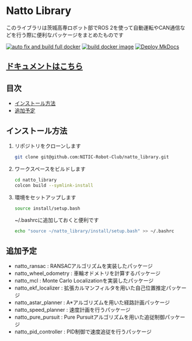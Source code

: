 # Natto Library
このライブラリは茨城高専ロボット部でROS 2を使って自動運転やCAN通信などを行う際に便利なパッケージをまとめたものです

[![auto fix and build full docker](https://github.com/NITIC-Robot-Club/natto_library/actions/workflows/autofix_build.yaml/badge.svg)](https://github.com/NITIC-Robot-Club/natto_library/actions/workflows/autofix_build.yaml)
[![build docker image](https://github.com/NITIC-Robot-Club/natto_library/actions/workflows/docker_build.yaml/badge.svg)](https://github.com/NITIC-Robot-Club/natto_library/actions/workflows/docker_build.yaml)
[![Deploy MkDocs](https://github.com/NITIC-Robot-Club/natto_library/actions/workflows/mkdocs.yaml/badge.svg)](https://github.com/NITIC-Robot-Club/natto_library/actions/workflows/mkdocs.yaml)

## [ドキュメントはこちら](https://nitic-robot-club.github.io/natto_library/)

## 目次
- [インストール方法](#インストール方法)
- [追加予定](#追加予定)

## インストール方法
1. リポジトリをクローンします
   ```bash
   git clone git@github.com:NITIC-Robot-Club/natto_library.git
   ```

2. ワークスペースをビルドします
   ```bash
   cd natto_library
   colcon build --symlink-install
   ```
3. 環境をセットアップします
   ```bash
   source install/setup.bash
   ```
   ~/.bashrcに追加しておくと便利です
   ```bash
   echo "source ~/natto_library/install/setup.bash" >> ~/.bashrc
   ```

## 追加予定
- natto_ransac : RANSACアルゴリズムを実装したパッケージ
- natto_wheel_odometry : 車輪オドメトリを計算するパッケージ
- natto_mcl : Monte Carlo Localizationを実装したパッケージ
- natto_ekf_localizer : 拡張カルマンフィルタを用いた自己位置推定パッケージ
- natto_astar_planner : A*アルゴリズムを用いた経路計画パッケージ
- natto_speed_planner : 速度計画を行うパッケージ
- natto_pure_pursuit : Pure Pursuitアルゴリズムを用いた追従制御パッケージ
- natto_pid_controller : PID制御で速度追従を行うパッケージ
